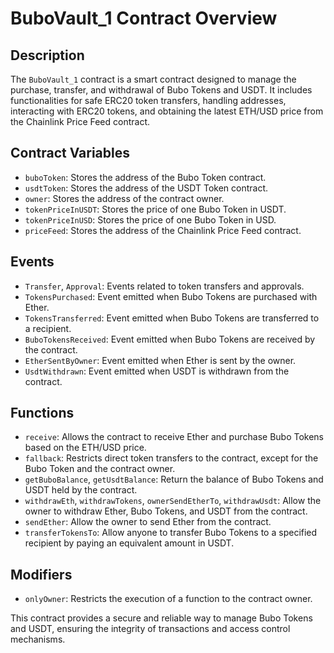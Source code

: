 # BuboVault_1 Contract Overview

## Description

The `BuboVault_1` contract is a smart contract designed to manage the purchase, transfer, and withdrawal of Bubo Tokens and USDT. It includes functionalities for safe ERC20 token transfers, handling addresses, interacting with ERC20 tokens, and obtaining the latest ETH/USD price from the Chainlink Price Feed contract.

## Contract Variables

- `buboToken`: Stores the address of the Bubo Token contract.
- `usdtToken`: Stores the address of the USDT Token contract.
- `owner`: Stores the address of the contract owner.
- `tokenPriceInUSDT`: Stores the price of one Bubo Token in USDT.
- `tokenPriceInUSD`: Stores the price of one Bubo Token in USD.
- `priceFeed`: Stores the address of the Chainlink Price Feed contract.

## Events

- `Transfer`, `Approval`: Events related to token transfers and approvals.
- `TokensPurchased`: Event emitted when Bubo Tokens are purchased with Ether.
- `TokensTransferred`: Event emitted when Bubo Tokens are transferred to a recipient.
- `BuboTokensReceived`: Event emitted when Bubo Tokens are received by the contract.
- `EtherSentByOwner`: Event emitted when Ether is sent by the owner.
- `UsdtWithdrawn`: Event emitted when USDT is withdrawn from the contract.

## Functions

- `receive`: Allows the contract to receive Ether and purchase Bubo Tokens based on the ETH/USD price.
- `fallback`: Restricts direct token transfers to the contract, except for the Bubo Token and the contract owner.
- `getBuboBalance`, `getUsdtBalance`: Return the balance of Bubo Tokens and USDT held by the contract.
- `withdrawEth`, `withdrawTokens`, `ownerSendEtherTo`, `withdrawUsdt`: Allow the owner to withdraw Ether, Bubo Tokens, and USDT from the contract.
- `sendEther`: Allow the owner to send Ether from the contract.
- `transferTokensTo`: Allow anyone to transfer Bubo Tokens to a specified recipient by paying an equivalent amount in USDT.

## Modifiers

- `onlyOwner`: Restricts the execution of a function to the contract owner.

This contract provides a secure and reliable way to manage Bubo Tokens and USDT, ensuring the integrity of transactions and access control mechanisms.
